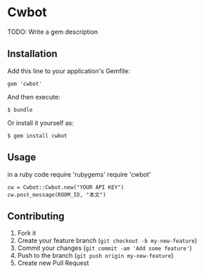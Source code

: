 # Cwbot

TODO: Write a gem description

## Installation

Add this line to your application's Gemfile:

    gem 'cwbot'

And then execute:

    $ bundle

Or install it yourself as:

    $ gem install cwbot

## Usage

in a ruby code
    require 'rubygems'
    require 'cwbot'

    cw = Cwbot::Cwbot.new("YOUR API KEY")
    cw.post_message(ROOM_ID, "本文")

## Contributing

1. Fork it
2. Create your feature branch (`git checkout -b my-new-feature`)
3. Commit your changes (`git commit -am 'Add some feature'`)
4. Push to the branch (`git push origin my-new-feature`)
5. Create new Pull Request
